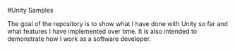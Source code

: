 #Unity Samples

The goal of the repository is to show what I have done with Unity so far and what features I have implemented over time. It is also intended to demonstrate how I work as a software developer.
